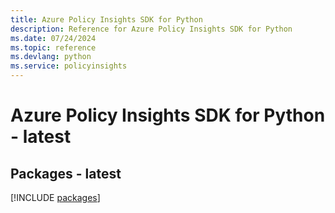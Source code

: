 ```yaml
---
title: Azure Policy Insights SDK for Python
description: Reference for Azure Policy Insights SDK for Python
ms.date: 07/24/2024
ms.topic: reference
ms.devlang: python
ms.service: policyinsights
---
```

# Azure Policy Insights SDK for Python - latest
## Packages - latest
[!INCLUDE [packages](policy-insights-index.md)]
